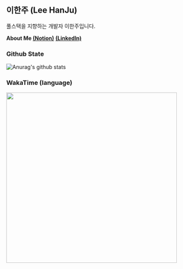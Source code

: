 ## 이한주 (Lee HanJu)

풀스택을 지향하는 개발자 이한주입니다.

**About Me [(Notion)](https://www.notion.so/363e92b9d464449aad1657098c5d4e10)**
**[(LinkedIn)](https://www.linkedin.com/in/%ED%95%9C%EC%A3%BC-%EC%9D%B4-7978aa210/)**

### Github State
![Anurag's github stats](https://github-readme-stats.vercel.app/api?username=2-one-week&show_icons=true)
<br/>

### WakaTime (language)
<img src="https://wakatime.com/share/@2oneweek/95f158f8-29e7-4516-83c9-5a27b2bb6b5a.svg" width="450px" height="450px" />

